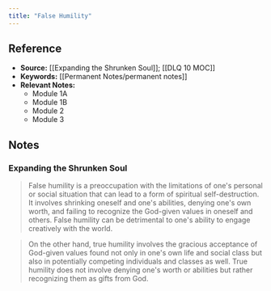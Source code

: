 ```yaml
---
title: "False Humility"
---
```

## Reference
- **Source:** [[Expanding the Shrunken Soul]]; [[DLQ 10 MOC]]
- **Keywords:** [[Permanent Notes/permanent notes]]
- **Relevant Notes:**
	- Module 1A
	- Module 1B
	- Module 2
	- Module 3

## Notes
### Expanding the Shrunken Soul
> False humility is a preoccupation with the limitations of one's personal or social situation that can lead to a form of spiritual self-destruction. It involves shrinking oneself and one's abilities, denying one's own worth, and failing to recognize the God-given values in oneself and others. False humility can be detrimental to one's ability to engage creatively with the world. 

> On the other hand, true humility involves the gracious acceptance of God-given values found not only in one's own life and social class but also in potentially competing individuals and classes as well. True humility does not involve denying one's worth or abilities but rather recognizing them as gifts from God.